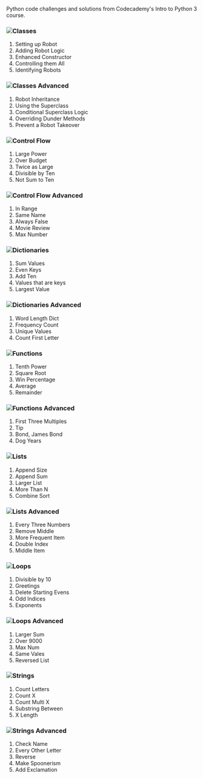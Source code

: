 Python code challenges and solutions from Codecademy's Intro to Python 3 course.

### ![Classes](https://www.codecademy.com/courses/learn-python-3/articles/python-code-challenges-classes)
1. Setting up Robot
2. Adding Robot Logic
3. Enhanced Constructor
4. Controlling them All
5. Identifying Robots

### ![Classes Advanced](https://www.codecademy.com/courses/learn-python-3/articles/advanced-python-code-challenges-classes)
1. Robot Inheritance
2. Using the Superclass
3. Conditional Superclass Logic
4. Overriding Dunder Methods
5. Prevent a Robot Takeover


### ![Control Flow](https://www.codecademy.com/courses/learn-python-3/articles/python-code-challenges-control-flow)
1. Large Power
2. Over Budget
3. Twice as Large
4. Divisible by Ten
5. Not Sum to Ten

### ![Control Flow Advanced](https://www.codecademy.com/courses/learn-python-3/articles/advanced-python-code-challenges-control-flow)
1. In Range
2. Same Name
3. Always False
4. Movie Review
5. Max Number


### ![Dictionaries](https://www.codecademy.com/courses/learn-python-3/articles/python-code-challenges-dictionaries)
1. Sum Values
2. Even Keys
3. Add Ten
4. Values that are keys
5. Largest Value
   
### ![Dictionaries Advanced](https://www.codecademy.com/courses/learn-python-3/articles/advanced-python-code-challenges-dictionaries)
1. Word Length Dict
2. Frequency Count
3. Unique Values
4. Count First Letter
### ![Functions](https://www.codecademy.com/courses/learn-python-3/articles/python-code-challenges-functions)
1. Tenth Power
2. Square Root
3. Win Percentage
4. Average
5. Remainder

### ![Functions Advanced](https://www.codecademy.com/courses/learn-python-3/articles/advanced-python-code-challenges-functions)
1. First Three Multiples
2. Tip
3. Bond, James Bond
4. Dog Years

### ![Lists](https://www.codecademy.com/courses/learn-python-3/articles/python-code-challenges-lists)
1. Append Size
2. Append Sum
3. Larger List
4. More Than N
5. Combine Sort

### ![Lists Advanced](https://www.codecademy.com/courses/learn-python-3/articles/advanced-python-code-challenges-lists)
1. Every Three Numbers
2. Remove Middle
3. More Frequent Item
4. Double Index
5. Middle Item

### ![Loops](https://www.codecademy.com/courses/learn-python-3/articles/python-code-challenges-loops)
1. Divisible by 10
2. Greetings
3. Delete Starting Evens
4. Odd Indices
5. Exponents

   
### ![Loops Advanced](https://www.codecademy.com/courses/learn-python-3/articles/advanced-python-code-challenges-loops)
1. Larger Sum
2. Over 9000
3. Max Num
4. Same Vales
5. Reversed List

### ![Strings](https://www.codecademy.com/courses/learn-python-3/articles/python-code-challenges-strings)
1. Count Letters
2. Count X
3. Count Multi X
4. Substring Between
5. X Length
   
### ![Strings Advanced](https://www.codecademy.com/courses/learn-python-3/articles/advanced-python-code-challenges-strings)
1. Check Name
2. Every Other Letter
3. Reverse
4. Make Spoonerism
5. Add Exclamation